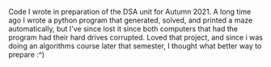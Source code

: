 Code I wrote in preparation of the DSA unit for Autumn 2021. A long time ago I wrote a python program that generated, solved, and printed a maze automatically, but I've since lost it since both computers that had the program had their hard drives corrupted. Loved that project, and since i was doing an algorithms course later that semester, I thought what better way to prepare :^)